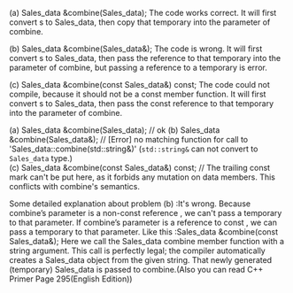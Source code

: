 

(a) Sales_data &combine(Sales_data); The code works correct. It will first convert s to Sales_data, then copy that temporary into the parameter of combine.

(b) Sales_data &combine(Sales_data&); The code is wrong. It will first convert s to Sales_data, then pass the reference to that temporary into the parameter of combine, but passing a reference to a temporary is error.

(c) Sales_data &combine(const Sales_data&) const; The code could not compile, because it should not be a const member function. It will first convert s to Sales_data, then pass the const reference to that temporary into the parameter of combine.


(a) Sales_data &combine(Sales_data); // ok
(b) Sales_data &combine(Sales_data&); // [Error] no matching function for call to 'Sales_data::combine(std::string&)' (`std::string&` can not convert to `Sales_data` type.)  
(c) Sales_data &combine(const Sales_data&) const; // The trailing const mark can't be put here, as it forbids any mutation on data members. This conflicts with combine's semantics.

Some detailed explanation about problem (b) :It's wrong. Because combine’s parameter is a non-const reference , we can't pass a temporary to that parameter. If combine’s parameter is a reference to const , we can pass a temporary to that parameter. Like this :Sales_data &combine(const Sales_data&); Here we call the Sales_data combine member function with a string argument. This call is perfectly legal; the compiler automatically creates a Sales_data object from the given string. That newly generated (temporary) Sales_data is passed to combine.(Also you can read C++ Primer Page 295(English Edition))